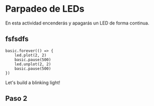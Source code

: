 # Parpadeo de LEDs

En esta actividad encenderás y apagarás un LED de forma continua.

## fsfsdfs

```sim
basic.forever(() => {
    led.plot(2, 2)
    basic.pause(500)
    led.unplot(2, 2)
    basic.pause(500)
})
```
Let's build a blinking light!

## Paso 2